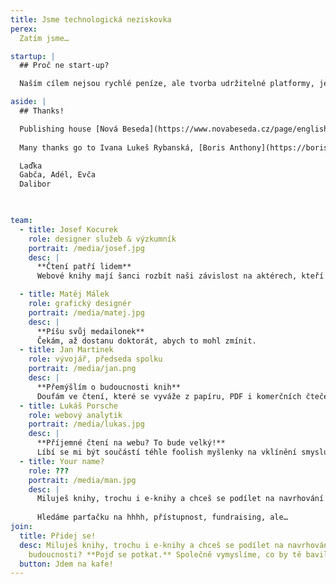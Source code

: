 ```yaml
---
title: Jsme technologická neziskovka
perex: 
  Zatím jsme…

startup: |
  ## Proč ne start-up?

  Naším cílem nejsou rychlé peníze, ale tvorba udržitelné platformy, jejíž stabilita pomáhá všem, kteří ji užívají — vydavatelům, čtenářům a dalším institucím, které dělají ekosystém knih tak zajímavým. Chceme vytvořit organizaci, která si na sebe vydělá, a zároveň dokáže nezávisle garantovat kvalitu a rozvoj webových knih.

aside: |
  ## Thanks!

  Publishing house [Nová Beseda](https://www.novabeseda.cz/page/english) allowed initial research and experimental development of the first ideas and continues to create opportunities for development.
      
  Many thanks go to Ivana Lukeš Rybanská, [Boris Anthony](https://borisanthony.net) for discussions and encouragement, [Jan Vlček](https://twitter.com/vlki) for code reviews

  Laďka
  Gabča, Adél, Evča
  Dalibor
  


team:
  - title: Josef Kocurek
    role: designer služeb & výzkumník
    portrait: /media/josef.jpg
    desc: |
      **Čtení patří lidem**  
      Webové knihy mají šanci rozbít naši závislost na aktérech, kteří zneužívají knižní trh jen k vydělávání peněz. Navíc jsou krásný a dobře se čtou.

  - title: Matěj Málek
    role: grafický designér
    portrait: /media/matej.jpg
    desc: |
      **Píšu svůj medailonek**  
      Čekám, až dostanu doktorát, abych to mohl zmínit.
  - title: Jan Martinek
    role: vývojář, předseda spolku
    portrait: /media/jan.png
    desc: |
      **Přemýšlím o budoucnosti knih**  
      Doufám ve čtení, které se vyváže z papíru, PDF i komerčních čteček a najde své místo v otevřených platformách na webu – médium už vzniklo, pojďme jej vytvořit znovu a lépe.
  - title: Lukáš Porsche
    role: webový analytik
    portrait: /media/lukas.jpg
    desc: |
      **Příjemné čtení na webu? To bude velký!**  
      Líbí se mi být součástí téhle foolish myšlenky na vklínění smysluplného e-knižního formátu mezi nepořádek, který v této oblasti zatím převládá. A ona každá silná myšlenka je v začátku foolish.
  - title: Your name?
    role: ???
    portrait: /media/man.jpg
    desc: |
      Miluješ knihy, trochu i e-knihy a chceš se podílet na navrhování čtení budoucnosti? Pojď se potkat.
    
      Hledáme parťačku na hhhh, přístupnost, fundraising, ale…
join:
  title: Přidej se!
  desc: Miluješ knihy, trochu i e-knihy a chceš se podílet na navrhování čtení
    budoucnosti? **Pojď se potkat.** Společně vymyslíme, co by tě bavilo.
  button: Jdem na kafe!
---
```


